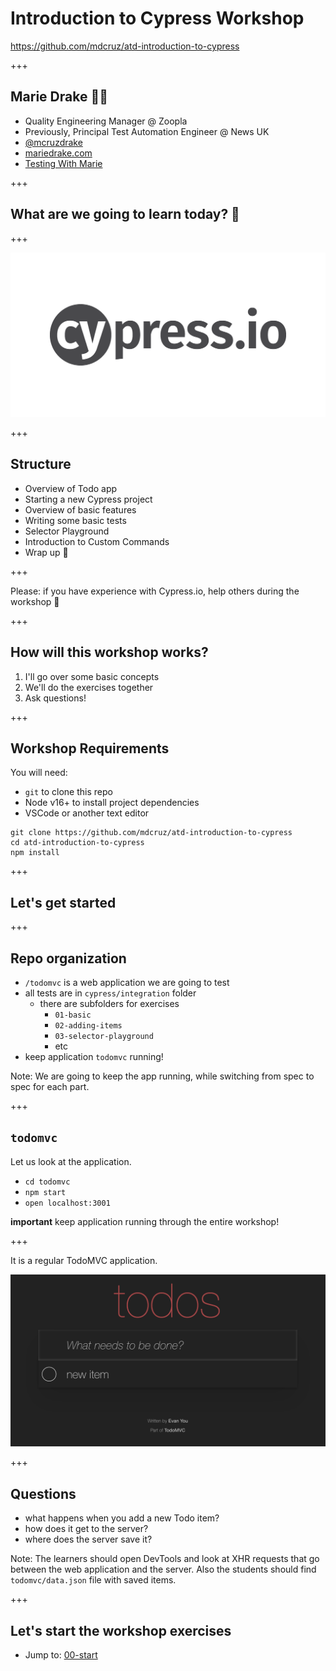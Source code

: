 # Introduction to Cypress Workshop

https://github.com/mdcruz/atd-introduction-to-cypress

+++

## Marie Drake 👋🏼

- Quality Engineering Manager @ Zoopla
- Previously, Principal Test Automation Engineer @ News UK
- [@mcruzdrake](https://twitter.com/mcruzdrake)
- [mariedrake.com](https://www.mariedrake.com/blog)
- [Testing With Marie](https://www.youtube.com/channel/UC85SalJXUNhWrrvc1NfWTHQ)

+++

## What are we going to learn today? 🤔

+++

![Cypress Logo](./images/cypress-logo.png)

+++

## Structure

- Overview of Todo app
- Starting a new Cypress project
- Overview of basic features
- Writing some basic tests
- Selector Playground
- Introduction to Custom Commands
- Wrap up 🎉

+++

Please: if you have experience with Cypress.io, help others during the workshop 🙏

+++

## How will this workshop works?

1. I'll go over some basic concepts
2. We'll do the exercises together
3. Ask questions!

+++

## Workshop Requirements

You will need:

- `git` to clone this repo
- Node v16+ to install project dependencies
- VSCode or another text editor

```text
git clone https://github.com/mdcruz/atd-introduction-to-cypress
cd atd-introduction-to-cypress
npm install
```

+++

## Let's get started

+++

## Repo organization

- `/todomvc` is a web application we are going to test
- all tests are in `cypress/integration` folder
  - there are subfolders for exercises
    - `01-basic`
    - `02-adding-items`
    - `03-selector-playground`
    - etc
- keep application `todomvc` running!

Note:
We are going to keep the app running, while switching from spec to spec for each part.

+++

## `todomvc`

Let us look at the application.

- `cd todomvc`
- `npm start`
- `open localhost:3001`

**important** keep application running through the entire workshop!

+++

It is a regular TodoMVC application.

![TodoMVC](./images/todomvc.png)

+++

## Questions

- what happens when you add a new Todo item?
- how does it get to the server?
- where does the server save it?

Note:
The learners should open DevTools and look at XHR requests that go between the web application and the server. Also the students should find `todomvc/data.json` file with saved items.

+++

## Let's start the workshop exercises

- Jump to: [00-start](?p=00-start)
